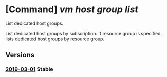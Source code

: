# [Command] _vm host group list_

List dedicated host groups.

List dedicated host groups by subscription. If resource group is specified, lists dedicated host groups by resource group.

## Versions

### [2019-03-01](/Resources/mgmt-plane/L3N1YnNjcmlwdGlvbnMve30vcHJvdmlkZXJzL21pY3Jvc29mdC5jb21wdXRlL2hvc3Rncm91cHM=/2019-03-01.xml) **Stable**

<!-- mgmt-plane /subscriptions/{}/providers/microsoft.compute/hostgroups 2019-03-01 -->
<!-- mgmt-plane /subscriptions/{}/resourcegroups/{}/providers/microsoft.compute/hostgroups 2019-03-01 -->
